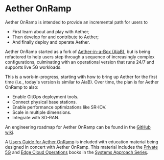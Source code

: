Aether OnRamp
===============

Aether OnRamp is intended to provide an incremental path for users to

* First learn about and play with Aether;
* Then develop for and contribute to Aether; 
* And finally deploy and operate Aether.

Aether OnRamp started as a fork of
[Aether-in-a-Box
(AiaB)](https://docs.aetherproject.org/master/developer/aiab.html#),
but is being refactored to help users step through a sequence of
increasingly complex configurations, culminating with an operational
version that runs 24/7 and supports live 5G workloads.

This is a work-in-progress, starting with how to bring up Aether for
the first time (i.e., today's version is similar to AiaB). Over time,
the plan is for Aether OnRamp to also:

* Enable GitOps deployment tools. 
* Connect physical base stations.
* Enable performance optimizations like SR-IOV.
* Scale in multiple dimensions.
* Integrate with SD-RAN.

An engineering roadmap for Aether OnRamp can be found in the
[GitHub wiki](https://github.com/SystemsApproach/aether-onramp/wiki).

A [Users Guide for Aether OnRamp](https://5g.systemsapproach.org/software.html) 
is included with education material being designed in concert with
Aether OnRamp. This material includes the
[Private 5G](https://5g.systemsapproach.org) and
[Edge Cloud Operations](https://ops.systemsapproach.org) books in the
[Systems Approach Series](https://www.systemsapproach.org/books.html).

